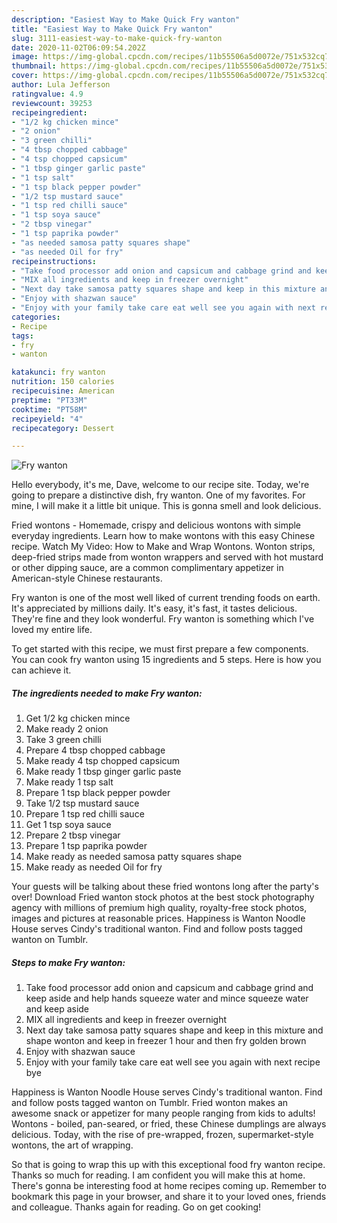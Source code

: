 ```yaml
---
description: "Easiest Way to Make Quick Fry wanton"
title: "Easiest Way to Make Quick Fry wanton"
slug: 3111-easiest-way-to-make-quick-fry-wanton
date: 2020-11-02T06:09:54.202Z
image: https://img-global.cpcdn.com/recipes/11b55506a5d0072e/751x532cq70/fry-wanton-recipe-main-photo.jpg
thumbnail: https://img-global.cpcdn.com/recipes/11b55506a5d0072e/751x532cq70/fry-wanton-recipe-main-photo.jpg
cover: https://img-global.cpcdn.com/recipes/11b55506a5d0072e/751x532cq70/fry-wanton-recipe-main-photo.jpg
author: Lula Jefferson
ratingvalue: 4.9
reviewcount: 39253
recipeingredient:
- "1/2 kg chicken mince"
- "2 onion"
- "3 green chilli"
- "4 tbsp chopped cabbage"
- "4 tsp chopped capsicum"
- "1 tbsp ginger garlic paste"
- "1 tsp salt"
- "1 tsp black pepper powder"
- "1/2 tsp mustard sauce"
- "1 tsp red chilli sauce"
- "1 tsp soya sauce"
- "2 tbsp vinegar"
- "1 tsp paprika powder"
- "as needed samosa patty squares shape"
- "as needed Oil for fry"
recipeinstructions:
- "Take food processor add onion and capsicum and cabbage grind and keep aside and help hands squeeze water and mince squeeze water and keep aside"
- "MIX all ingredients and keep in freezer overnight"
- "Next day take samosa patty squares shape and keep in this mixture and shape wonton and keep in freezer 1 hour and then fry golden brown"
- "Enjoy with shazwan sauce"
- "Enjoy with your family take care eat well see you again with next recipe bye"
categories:
- Recipe
tags:
- fry
- wanton

katakunci: fry wanton 
nutrition: 150 calories
recipecuisine: American
preptime: "PT33M"
cooktime: "PT58M"
recipeyield: "4"
recipecategory: Dessert

---
```



![Fry wanton](https://img-global.cpcdn.com/recipes/11b55506a5d0072e/751x532cq70/fry-wanton-recipe-main-photo.jpg)

Hello everybody, it's me, Dave, welcome to our recipe site. Today, we're going to prepare a distinctive dish, fry wanton. One of my favorites. For mine, I will make it a little bit unique. This is gonna smell and look delicious.

Fried wontons - Homemade, crispy and delicious wontons with simple everyday ingredients. Learn how to make wontons with this easy Chinese recipe. Watch My Video: How to Make and Wrap Wontons. Wonton strips, deep-fried strips made from wonton wrappers and served with hot mustard or other dipping sauce, are a common complimentary appetizer in American-style Chinese restaurants.

Fry wanton is one of the most well liked of current trending foods on earth. It's appreciated by millions daily. It's easy, it's fast, it tastes delicious. They're fine and they look wonderful. Fry wanton is something which I've loved my entire life.


To get started with this recipe, we must first prepare a few components. You can cook fry wanton using 15 ingredients and 5 steps. Here is how you can achieve it.

<!--inarticleads1-->

##### The ingredients needed to make Fry wanton:

1. Get 1/2 kg chicken mince
1. Make ready 2 onion
1. Take 3 green chilli
1. Prepare 4 tbsp chopped cabbage
1. Make ready 4 tsp chopped capsicum
1. Make ready 1 tbsp ginger garlic paste
1. Make ready 1 tsp salt
1. Prepare 1 tsp black pepper powder
1. Take 1/2 tsp mustard sauce
1. Prepare 1 tsp red chilli sauce
1. Get 1 tsp soya sauce
1. Prepare 2 tbsp vinegar
1. Prepare 1 tsp paprika powder
1. Make ready as needed samosa patty squares shape
1. Make ready as needed Oil for fry


Your guests will be talking about these fried wontons long after the party&#39;s over! Download Fried wanton stock photos at the best stock photography agency with millions of premium high quality, royalty-free stock photos, images and pictures at reasonable prices. Happiness is Wanton Noodle House serves Cindy&#39;s traditional wanton. Find and follow posts tagged wanton on Tumblr. 

<!--inarticleads2-->

##### Steps to make Fry wanton:

1. Take food processor add onion and capsicum and cabbage grind and keep aside and help hands squeeze water and mince squeeze water and keep aside
1. MIX all ingredients and keep in freezer overnight
1. Next day take samosa patty squares shape and keep in this mixture and shape wonton and keep in freezer 1 hour and then fry golden brown
1. Enjoy with shazwan sauce
1. Enjoy with your family take care eat well see you again with next recipe bye


Happiness is Wanton Noodle House serves Cindy&#39;s traditional wanton. Find and follow posts tagged wanton on Tumblr. Fried wonton makes an awesome snack or appetizer for many people ranging from kids to adults! Wontons - boiled, pan-seared, or fried, these Chinese dumplings are always delicious. Today, with the rise of pre-wrapped, frozen, supermarket-style wontons, the art of wrapping. 

So that is going to wrap this up with this exceptional food fry wanton recipe. Thanks so much for reading. I am confident you will make this at home. There's gonna be interesting food at home recipes coming up. Remember to bookmark this page in your browser, and share it to your loved ones, friends and colleague. Thanks again for reading. Go on get cooking!
